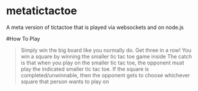 # metatictactoe
  A meta version of tictactoe that is played via websockets and on node.js 

#How To Play

> Simply win the big board like you normally do. Get three in a row! 
> You win a square by winning the smaller tic tac toe game inside
> The catch is that when you play on the smaller tic tac toe, the opponent must play the indicated smaller tic tac toe.
> If the square is completed/unwinnable, then the opponent gets to choose whichever square that person wants to play on